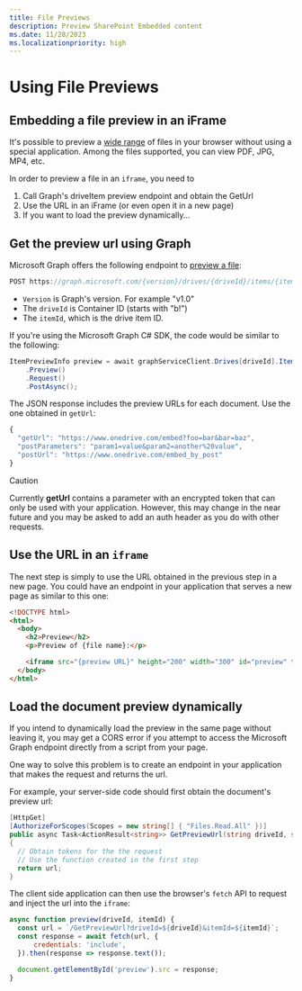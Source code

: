 ```yaml
---
title: File Previews
description: Preview SharePoint Embedded content
ms.date: 11/28/2023
ms.localizationpriority: high
---
```


# Using File Previews

## Embedding a file preview in an iFrame

It's possible to preview a [wide range](https://support.microsoft.com/office/file-types-supported-for-previewing-files-in-onedrive-sharepoint-and-teams-e054cd0f-8ef2-4ccb-937e-26e37419c5e4) of files in your browser without using a special application. Among the files supported, you can view PDF, JPG, MP4, etc.

In order to preview a file in an `iframe`, you need to

1. Call Graph's driveItem preview endpoint and obtain the GetUrl
1. Use the URL in an iFrame (or even open it in a new page)
1. If you want to load the preview dynamically...

## Get the preview url using Graph

Microsoft Graph offers the following endpoint to [preview a file](/graph/api/driveitem-preview):

```javascript
POST https://graph.microsoft.com/{version}/drives/{driveId}/items/{itemId}/preview
```

- `Version` is Graph's version. For example "v1.0"
- The `driveId` is Container ID (starts with "b!")
- The `itemId`, which is the drive item ID.

If you're using the Microsoft Graph C# SDK, the code would be similar to the following:

```csharp
ItemPreviewInfo preview = await graphServiceClient.Drives[driveId].Items[itemId]
    .Preview()
    .Request()
    .PostAsync();
```

The JSON response includes the preview URLs for each document. Use the one obtained in `getUrl`:

```javascript
{
  "getUrl": "https://www.onedrive.com/embed?foo=bar&bar=baz",
  "postParameters": "param1=value&param2=another%20value",
  "postUrl": "https://www.onedrive.com/embed_by_post"
}
```

> [!CAUTION]
> Currently **getUrl** contains a parameter with an encrypted token that can only be used with your application. However, this may change in the near future and you may be asked to add an auth header as you do with  other requests.

## Use the URL in an `iframe`

The next step is simply to use the URL obtained in the previous step in a new page. You could have an endpoint in your application that serves a new page as similar to this one:

```html
<!DOCTYPE html>
<html>
  <body>
    <h2>Preview</h2>
    <p>Preview of {file name}:</p>

    <iframe src="{preview URL}" height="200" width="300" id="preview" title="Iframe Example"></iframe>
  </body>
</html>
```

## Load the document preview dynamically

If you intend to dynamically load the preview in the same page without leaving it, you may get a CORS error if you attempt to access the Microsoft Graph endpoint directly from a script from your page.

One way to solve this problem is to create an endpoint in your application that makes the request and returns the url.

For example, your server-side code should first obtain the document's preview url:

```csharp
[HttpGet]
[AuthorizeForScopes(Scopes = new string[] { "Files.Read.All" })]
public async Task<ActionResult<string>> GetPreviewUrl(string driveId, string itemId)
{
  // Obtain tokens for the the request
  // Use the function created in the first step
  return url;
}
```

The client side application can then use the browser's `fetch` API to request and inject the url into the `iframe`:

```javascript
async function preview(driveId, itemId) {
  const url = `/GetPreviewUrl?driveId=${driveId}&itemId=${itemId}`;
  const response = await fetch(url, {
      credentials: 'include',
  }).then(response => response.text());

  document.getElementById('preview').src = response;
}
```

